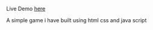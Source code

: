 Live Demo [here](https://keutlwilecodestuff.github.io/RockPaperScissors/)

A simple game i have built using html css and java script
